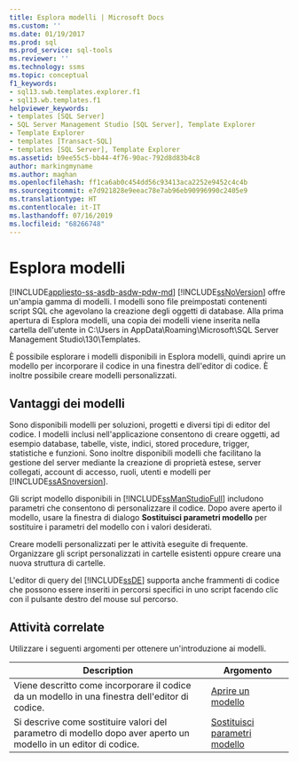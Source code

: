 ```yaml
---
title: Esplora modelli | Microsoft Docs
ms.custom: ''
ms.date: 01/19/2017
ms.prod: sql
ms.prod_service: sql-tools
ms.reviewer: ''
ms.technology: ssms
ms.topic: conceptual
f1_keywords:
- sql13.swb.templates.explorer.f1
- sql13.wb.templates.f1
helpviewer_keywords:
- templates [SQL Server]
- SQL Server Management Studio [SQL Server], Template Explorer
- Template Explorer
- templates [Transact-SQL]
- templates [SQL Server], Template Explorer
ms.assetid: b9ee55c5-bb44-4f76-90ac-792d8d83b4c8
author: markingmyname
ms.author: maghan
ms.openlocfilehash: ff1ca6ab0c454dd56c93413aca2252e9452c4c4b
ms.sourcegitcommit: e7d921828e9eeac78e7ab96eb90996990c2405e9
ms.translationtype: HT
ms.contentlocale: it-IT
ms.lasthandoff: 07/16/2019
ms.locfileid: "68266748"
---
```

# <a name="template-explorer"></a>Esplora modelli
[!INCLUDE[appliesto-ss-asdb-asdw-pdw-md](../../includes/appliesto-ss-asdb-asdw-pdw-md.md)]
[!INCLUDE[ssNoVersion](../../includes/ssnoversion-md.md)] offre un'ampia gamma di modelli. I modelli sono file preimpostati contenenti script SQL che agevolano la creazione degli oggetti di database. Alla prima apertura di Esplora modelli, una copia dei modelli viene inserita nella cartella dell'utente in C:\Users in AppData\Roaming\Microsoft\SQL Server Management Studio\130\Templates.  
  
È possibile esplorare i modelli disponibili in Esplora modelli, quindi aprire un modello per incorporare il codice in una finestra dell'editor di codice. È inoltre possibile creare modelli personalizzati.  
  
## <a name="benefits-of-templates"></a>Vantaggi dei modelli  
Sono disponibili modelli per soluzioni, progetti e diversi tipi di editor del codice. I modelli inclusi nell'applicazione consentono di creare oggetti, ad esempio database, tabelle, viste, indici, stored procedure, trigger, statistiche e funzioni. Sono inoltre disponibili modelli che facilitano la gestione del server mediante la creazione di proprietà estese, server collegati, account di accesso, ruoli, utenti e modelli per [!INCLUDE[ssASnoversion](../../includes/ssasnoversion_md.md)].  
  
Gli script modello disponibili in [!INCLUDE[ssManStudioFull](../../includes/ssmanstudiofull-md.md)] includono parametri che consentono di personalizzare il codice. Dopo avere aperto il modello, usare la finestra di dialogo **Sostituisci parametri modello** per sostituire i parametri del modello con i valori desiderati.  
  
Creare modelli personalizzati per le attività eseguite di frequente. Organizzare gli script personalizzati in cartelle esistenti oppure creare una nuova struttura di cartelle.  
  
L'editor di query del [!INCLUDE[ssDE](../../includes/ssde_md.md)] supporta anche frammenti di codice che possono essere inseriti in percorsi specifici in uno script facendo clic con il pulsante destro del mouse sul percorso.  
  
## <a name="related-tasks"></a>Attività correlate  
Utilizzare i seguenti argomenti per ottenere un'introduzione ai modelli.  
  
|**Description**|**Argomento**|  
|-------------------|-------------|  
|Viene descritto come incorporare il codice da un modello in una finestra dell'editor di codice.|[Aprire un modello](../../ssms/template/open-a-template.md)|  
|Si descrive come sostituire valori del parametro di modello dopo aver aperto un modello in un editor di codice.|[Sostituisci parametri modello](../../ssms/template/replace-template-parameters.md)|  
  
